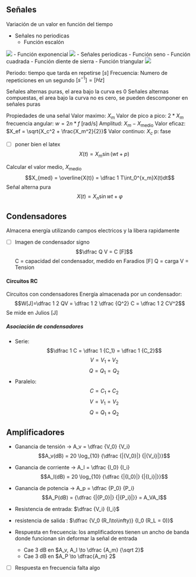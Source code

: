 ## Señales
Variación de un valor en función del tiempo
- Señales no periodicas
	- Función escalón
<img src="https://upload.wikimedia.org/wikipedia/commons/thumb/d/d9/Dirac_distribution_CDF.svg/325px-Dirac_distribution_CDF.svg.png" class="center">	
 - Función exponencial
<img src="https://qph.cf2.quoracdn.net/main-qimg-9c9abe3691f16c5111643244eaef84f7.webp" class="center">
- Señales periodicas
	- Función seno
	- Función cuadrada
	- Función diente de sierra
	- Función triangular
<img src="https://upload.wikimedia.org/wikipedia/commons/thumb/7/77/Waveforms.svg/350px-Waveforms.svg.png" class="center">


Periodo: tiempo que tarda en repetirse $[s]$
Frecuencia: Numero de repeticiones en un segundo $[s^{-1}] = [Hz]$

Señales alternas puras, el area bajo la curva es 0
Señales alternas compuestas, el area bajo la curva no es cero, se pueden descomponer en señales puras

Propiedades de una señal
Valor maximo: $X_m$
Valor de pico a pico: $2 * X_m$
frecuencia angular: $w = 2n * f$ [rad/s]
Amplitud: $X_m - X_{\text{medio}}$
Valor eficaz: $X_ef = \sqrt{X_c^2 + \frac{X_m^2}{2}}$ 
Valor continuo: $X_c$
p: fase
- [ ] poner bien el latex
$$X(t) = X_m\sin(wt+p)$$

Calcular el valor medio, $X_{\text{medio}}$
$$X_{med} = \overline{X(t)} = \dfrac 1 T\int_0^{x_m}X(t)dt$$
Señal alterna pura
$$X(t) = X_n\sin{wt+\varphi}$$
## Condensadores
Almacena energía utilizando campos electricos y la libera rapidamente
- [ ] Imagen de condensador signo
$$\dfrac Q V = C [F]$$
C = capacidad del condensador, medido en Faradios [F]
Q = carga
V = Tension

#### Circuitos RC
Circuitos con condensadores
Energía almacenada por un condensador: $$W[J]=\dfrac 1 2 QV = \dfrac 1 2 \dfrac {Q^2} C = \dfrac 1 2 CV^2$$
Se mide en Julios [J]
##### Asociación de condensadores 
- Serie: 
$$\dfrac 1 C = \dfrac 1 {C_1} = \dfrac 1 {C_2}$$
$$V = V_1 + V_2$$
$$Q = Q_1 = Q_2$$
- Paralelo:
$$C = C_1 + C_2$$
$$V = V_1 = V_2$$
$$Q = Q_1 + Q_2$$




## Amplificadores
- Ganancia de tensión -> A_v = \dfrac {V_0} {V_i}
$$A_v(dB) = 20 \log_{10} {\dfrac {|{V_0}|} {|{V_i}|}}$$

- Ganancia de corriente -> A_I = \dfrac {I_0} {I_i}
$$A_I(dB) = 20 \log_{10} {\dfrac {|{I_0}|} {|{I_i}|}}$$

- Ganancia de potencia -> A_p = \dfrac {P_0} {P_i}
$$A_P(dB) = {\dfrac {|{P_0}|} {|{P_i}|}} = A_VA_I$$

- Resistencia de entrada: $\dfrac {V_i} {I_i}$
- resistencia de salida : $\dfrac {V_0 (R_l\to\infty)} {I_0 (R_L = 0)}$

- Respuesta en frecuencia: los amplificadores tienen un ancho de banda donde funcionan sin deformar la señal de entrada
	- Cae 3 dB en $A_v, A_I \to \dfrac {A_m} {\sqrt 2}$
	- Cae 3 dB en $A_P \to \dfrac{A_m} 2$
- [ ] Respuesta en frecuencia falta algo


